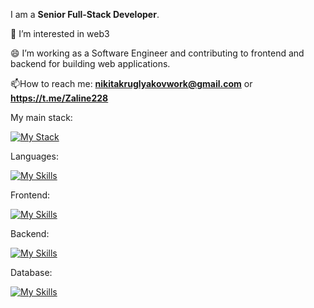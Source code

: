 I am a **Senior Full-Stack Developer**.

👀 I’m interested in web3

😄 I’m working as a Software Engineer and contributing to frontend and backend for building web applications.

📫How to reach me: **nikitakruglyakovwork@gmail.com** or **https://t.me/Zaline228**

My main stack:

[![My Stack](https://skillicons.dev/icons?i=js,ts,react,next,svelte,nodejs,express,postgres,mongodb,redis,tailwind,css,figma,bitbucket,vscode)](https://skillicons.dev)

Languages:

[![My Skills](https://skillicons.dev/icons?i=js,ts,solidity,python,php,java,cpp,cs)](https://skillicons.dev)

Frontend:

[![My Skills](https://skillicons.dev/icons?i=react,nextjs,svelte,vue,vite,html,css,figma,redux,materialui,tailwind,bootstrap)](https://skillicons.dev)

Backend:

[![My Skills](https://skillicons.dev/icons?i=nodejs,express,nestjs,docker,rabbitmq,aws,sequelize,jest,postman,nginx)](https://skillicons.dev)

Database:

[![My Skills](https://skillicons.dev/icons?i=postgres,mysql,mongodb,redis)](https://skillicons.dev)


<!---
KruglyakovNikita/KruglyakovNikita is a ✨ special ✨ repository because its `README.md` (this file) appears on your GitHub profile.
You can click the Preview link to take a look at your changes.
--->
